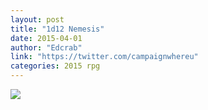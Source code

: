 ```yaml
---
layout: post
title: "1d12 Nemesis"
date: 2015-04-01
author: "Edcrab"
link: "https://twitter.com/campaignwhereu"
categories: 2015 rpg
---
```

![]({{site.url}}/2015images/1d12Nemesis.jpg)

